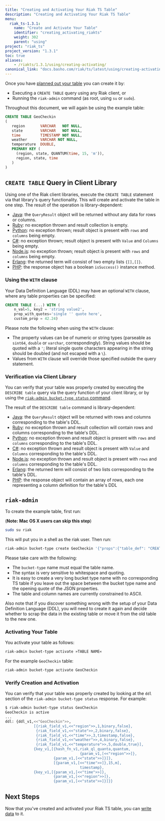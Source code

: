 ```yaml
---
title: "Creating and Activating Your Riak TS Table"
description: "Creating and Activating Your Riak TS Table"
menu:
  riak_ts-1.3.1:
    name: "Create and Activate Your Table"
    identifier: "creating_activating_riakts"
    weight: 302
    parent: "using"
project: "riak_ts"
project_version: "1.3.1"
toc: true
aliases:
    - /riakts/1.3.1/using/creating-activating/
canonical_link: "docs.basho.com/riak/ts/latest/using/creating-activating"
---
```



[csharp]: ../../developing/csharp#query
[erlang]: ../../developing/erlang/#query-2
[java]: ../../developing/java#query
[nodejs]: ../../developing/nodejs/#query
[php]: ../../developing/php#query
[python]: ../../developing/python#query
[ruby]: ../../developing/ruby#sql-queries
[planning]: ../planning/
[writing]: ../writingdata/


Once you have [planned out your table][planning] you can create it by:

* Executing a `CREATE TABLE` query using any Riak client, or
* Running the `riak-admin` command (as root, using `su` or `sudo`).

Throughout this document, we will again be using the example table:

```sql
CREATE TABLE GeoCheckin
(
   region       VARCHAR   NOT NULL,
   state        VARCHAR   NOT NULL,
   time         TIMESTAMP NOT NULL,
   weather      VARCHAR NOT NULL,
   temperature  DOUBLE,
   PRIMARY KEY (
     (region, state, QUANTUM(time, 15, 'm')),
     region, state, time
   )
)
```


## `CREATE TABLE` Query in Client Library

Using one of the Riak client libraries, execute the `CREATE TABLE` statement via that library's query functionality. This will create and activate the table in one step. The result of the operation is library-dependent:

* [Java][java]: the `QueryResult` object will be returned without any data for rows or columns.
* [Ruby][ruby]: no exception thrown and result collection is empty.
* [Python][python]: no exception thrown; result object is present with `rows` and `columns` being empty.
* [C#][csharp]: no exception thrown; result object is present with `Value` and `Columns` being empty.
* [Node.js][nodejs]:  no exception thrown; result object is present with `rows` and `columns` being empty.
* [Erlang][erlang]: the returned term will consist of two empty lists `{[],[]}`.
* [PHP][php]: the response object has a boolean `isSuccess()` instance method.


### Using the `WITH` clause

Your Data Definition Language (DDL) may have an optional `WITH` clause, where any table properties can be specified:

```sql
CREATE TABLE (...) WITH (
    n_val=5, key2 = 'string value2',
    prop_with_quotes='single '' quote here',
    custom_prop = 42.24)
```

Please note the following when using the `WITH` clause:

* The property values can be of numeric or string types (parseable as
  `sint64`, `double` or `varchar`, correspondingly). String values
  should be quoted with a `'`; literal single quote characters
  appearing in the string should be doubled (and not escaped with a `\`).
* Values from `WITH` clause will override those specified outside the query statement.


### Verification via Client Library

You can verify that your table was properly created by executing the `DESCRIBE table` query via the query function of your client library, or by using the [`riak-admin bucket-type status` command](#verify-creation-and-activation).

The result of the `DESCRIBE table` command is library-dependent:

* [Java][java]: the `QueryResult` object will be returned with rows and columns corresponding to the table's DDL.
* [Ruby][ruby]: no exception thrown and result collection will contain rows and columns corresponding to the table's DDL.
* [Python][python]: no exception thrown and result object is present with `rows` and `columns` corresponding to the table's DDL.
* [C#][csharp]: no exception thrown and result object is present with `Value` and `Columns` corresponding to the table's DDL.
* [Node.js][nodejs]:  no exception thrown and result object is present with `rows` and `columns` corresponding to the table's DDL.
* [Erlang][erlang]: the returned term will consist of two lists corresponding to the table's DDL.
* [PHP][php]: the response object will contain an array of rows, each one representing a column definition for the table's DDL


## `riak-admin`

To create the example table, first run:

(**Note: Mac OS X users can skip this step**)

```bash
sudo su riak
```

This will put you in a shell as the riak user. Then run:

```sh
riak-admin bucket-type create GeoCheckin '{"props":{"table_def": "CREATE TABLE GeoCheckin (region VARCHAR NOT NULL, state VARCHAR NOT NULL, time TIMESTAMP NOT NULL, weather VARCHAR NOT NULL, temperature DOUBLE, PRIMARY KEY ((region, state, QUANTUM(time, 15, 'm')), region, state, time))"}}'
```

Please take care with the following:

* The `bucket-type` name must equal the table name.
* The syntax is very sensitive to whitespace and quoting.
* It is easy to create a very long bucket type name with no corresponding
  TS table if you leave out the space between the bucket type name
  and the opening quote of the JSON properties.
* The table and column names are currently constrained to ASCII.

Also note that if you discover something wrong with the setup of your Data Definition Language (DDL), you will need to create it again and decide whether to scrap the data in the existing table or move it from the old table to the new one.


### Activating Your Table

You activate your table as follows:

```sh
riak-admin bucket-type activate »TABLE NAME«
```

For the example `GeoCheckin` table:

```sh
riak-admin bucket-type activate GeoCheckin
```


### Verify Creation and Activation

You can verify that your table was properly created by looking at the `ddl` section of the `riak-admin bucket-type status` response. For example:

```sh
$ riak-admin bucket-type status GeoCheckin
GeoCheckin is active
...
ddl: {ddl_v1,<<"GeoCheckin">>,
             [{riak_field_v1,<<"region">>,1,binary,false},
              {riak_field_v1,<<"state">>,2,binary,false},
              {riak_field_v1,<<"time">>,3,timestamp,false},
              {riak_field_v1,<<"weather">>,4,binary,false},
              {riak_field_v1,<<"temperature">>,5,double,true}],
             {key_v1,[{hash_fn_v1,riak_ql_quanta,quantum,
                                  {param_v1,[<<"region">>]},
                      {param_v1,[<<"state">>]}]},
                      [{param_v1,[<<"time">>]},15,m],
                                  timestamp},
             {key_v1,[{param_v1,[<<"time">>]},
                      {param_v1,[<<"region">>]},
                      {param_v1,[<<"state">>]}]}}
```


## Next Steps

Now that you've created and activated your Riak TS table, you can [write data][writing] to it.